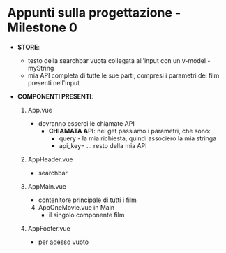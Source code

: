# Appunti sulla progettazione - Milestone 0

- **STORE**:
	- testo della searchbar vuota collegata all'input con un v-model - myString
	- mia API completa di tutte le sue parti, compresi i parametri dei film presenti nell'input

- **COMPONENTI PRESENTI**:
	1. App.vue
		- dovranno esserci le chiamate API 
			- **CHIAMATA API**: nel get passiamo i parametri, che sono:
				- query - la mia richiesta, quindi associerò la mia stringa
				- api_key= ... resto della mia API
				
	1. AppHeader.vue
		- searchbar

	2. AppMain.vue
		- contenitore principale di tutti i film

		4. AppOneMovie.vue in Main
			- il singolo componente film

	3. AppFooter.vue
		- per adesso vuoto
